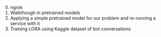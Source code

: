 0. ngrok
1. Walkthough in pretrained models
2. Applying a simple pretrained model for our problem and re-running a service with it
3. Training LORA using Kaggle dataset of bot conversations
